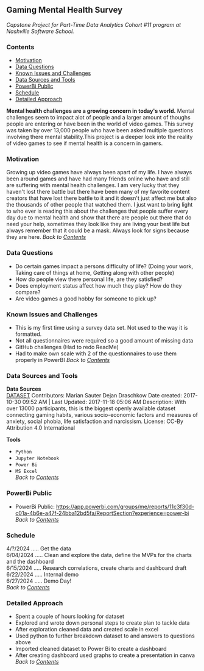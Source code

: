 ## **Gaming Mental Health Survey**
*Capstone Project for Part-Time Data Analytics Cohort #11 program at Nashville Software School.* 

### **Contents**  
- [Motivation](#Motivation)
- [Data Questions](#Data_Questions)
- [Known Issues and Challenges](#Known-Issues-and-Challenges)
- [Data Sources and Tools](#Data-Sources-and-Tools)
- [PowerBi Public](#PowerBi_Public)
- [Schedule](#Schedule)
- [Detailed Approach](#Detatiled_Approach)
  

**Mental health challenges are a growing concern in today's world.** Mental challenges seem to impact alot of people and a larger amount of thoughs people are entering or have been in the world of video games. This survey was taken by over 13,000 people who have been asked multiple questions involving there mental stability.This project is a deeper look into the reality of video games to see if mental health is a concern in gamers.

### **Motivation**   
Growing up video games have always been apart of my life. I have always been around games and have had many friends online who have and still are suffering with mental health challenges. I am very lucky that they haven't lost there battle but there have been many of my favorite content creators that have lost there battle to it and it doesn't just affect me but also the thousands of other people that watched them. I just want to bring light to who ever is reading this about the challenges that people suffer every day due to mental health and show that there are people out there that do need your help, sometimes they look like they are living your best life but always remember that it could be a mask. Always look for signs because they are here. 
*Back to [Contents](#Contents)*

### **Data Questions**  
- Do certain games impact a persons difficulty of life? (Doing your work, Taking care of things at home, Getting along with other people)
- How do people view there personal life, are they satisfied?
- Does employment status affect how much they play? How do they compare?
- Are video games a good hobby for someone to pick up?

### **Known Issues and Challenges**   
- This is my first time using a survey data set. Not used to the way it is formatted.
- Not all questionnaires were required so a good amount of missing data
- GitHub challenges (Had to redo ReadMe)
- Had to make own scale with 2 of the questionnaires to use them properly in PowerBI
*Back to [Contents](#Contents)*

### **Data Sources and Tools**   
**Data Sources**   
[DATASET](https://osf.io/vnbxk/) 
Contributors: Marian Sauter Dejan Draschkow
Date created: 2017-10-30 09:52 AM | Last Updated: 2017-11-18 05:06 AM
Description: With over 13000 participants, this is the biggest openly available dataset connecting gaming habits, various socio-economic factors and measures of anxiety, social phobia, life satisfaction and narcissism.
License: CC-By Attribution 4.0 International 

**Tools**
- `Python`  
- `Jupyter Notebook`
- `Power Bi`
- `MS Excel`       
*Back to [Contents](#Contents)*

### **PowerBi Public**
- PowerBi Public: https://app.powerbi.com/groups/me/reports/11c3f30d-c01a-4b6e-a47f-24bba12bd5fa/ReportSection?experience=power-bi  
*Back to [Contents](#Contents)*

### **Schedule**
4/?/2024 ..... Get the data   
6/04/2024 ..... Clean and explore the data, define the MVPs for the charts and the dashboard   
6/15/2024 ..... Research correlations, create charts and dashboard draft  
6/22/2024 ..... Internal demo  
6/27/2024 ..... Demo Day!     
*Back to [Contents](#Contents)*

### **Detailed Approach**    
- Spent a couple of hours looking for dataset
- Explored and wrote down personal steps to create plan to tackle data
- After exploration cleaned data and created scale in excel
- Used python to further breakdown dataset to and answers to questions above
- Imported cleaned dataset to Power Bi to create a dashboard 
- After creating dashboard used graphs to create a presentation in canva
*Back to [Contents](#Contents)*

